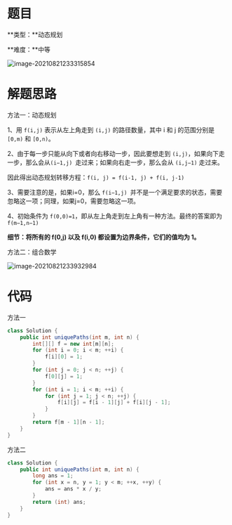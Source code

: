 # 题目

**类型：**动态规划

**难度：**中等

![image-20210821233315854](https://gitee.com/janeroad/iamge-cloud/raw/master/NoteImage/image-20210821233315854.png)







# 解题思路



方法一：动态规划

1、用 `f(i,j)` 表示从左上角走到 `(i,j)` 的路径数量，其中 i 和 j 的范围分别是 `[0,m)` 和 `[0,n)`。

2、由于每一步只能从向下或者向右移动一步，因此要想走到 `(i,j)`，如果向下走一步，那么会从`(i−1,j) `走过来；如果向右走一步，那么会从 `(i,j−1)` 走过来。

因此得出动态规划转移方程：`f(i, j) = f(i-1, j) + f(i, j-1)`

3、需要注意的是，如果i=0，那么 `f(i−1,j) `并不是一个满足要求的状态，需要忽略这一项；同理，如果j=0，需要忽略这一项。

4、初始条件为 `f(0,0)=1`，即从左上角走到左上角有一种方法。最终的答案即为`f(m−1,n−1)`



**细节：将所有的 f(0,j) 以及 f(i,0) 都设置为边界条件，它们的值均为 1。**





方法二：组合数学

![image-20210821233932984](https://gitee.com/janeroad/iamge-cloud/raw/master/NoteImage/image-20210821233932984.png)



# 代码

方法一

```java
class Solution {
    public int uniquePaths(int m, int n) {
        int[][] f = new int[m][n];
        for (int i = 0; i < m; ++i) {
            f[i][0] = 1;
        }
        for (int j = 0; j < n; ++j) {
            f[0][j] = 1;
        }
        for (int i = 1; i < m; ++i) {
            for (int j = 1; j < n; ++j) {
                f[i][j] = f[i - 1][j] + f[i][j - 1];
            }
        }
        return f[m - 1][n - 1];
    }
}
```



方法二

~~~java
class Solution {
    public int uniquePaths(int m, int n) {
        long ans = 1;
        for (int x = n, y = 1; y < m; ++x, ++y) {
            ans = ans * x / y;
        }
        return (int) ans;
    }
}
~~~

